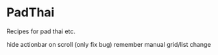 # PadThai
Recipes for pad thai etc.

hide actionbar on scroll (only fix bug)
remember manual grid/list change
